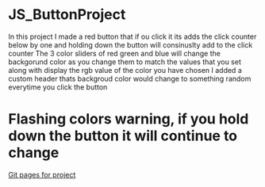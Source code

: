 # JS_ButtonProject

In this project I made a red button that if ou click it its adds the click counter below by one and holding down the button will consinuslty add to the click counter
The 3 color sliders of red green and blue will change the backgorund color as you change them to match the values that you set along with display the rgb value of the color you have chosen
I added a custom header thats backgroud color would change to something random everytime you click the button <h1>Flashing colors warning, if you hold down the button it will continue to change</h1>
<a href="https://dmand723.github.io/JS_ButtonProject/" target="blank">Git pages for project</a>
